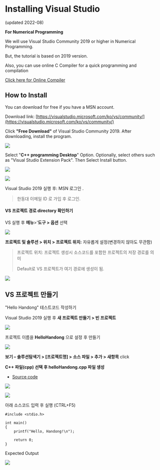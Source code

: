 # Installing Visual Studio

(updated 2022-08)

**For Numerical Programming**

We will use Visual Studio Community 2019 or higher in Numerical Programming.

But, the tutorial is based on 2019 version.



Also, you can use online C Compiler for a quick programming and compilation

[Click here for Online Compiler ](https://www.onlinegdb.com/online\_c\_compiler)



## How to Install

You can download for free if you have a MSN account.

Download link: [https://visualstudio.microsoft.com/ko/vs/community/](https://visualstudio.microsoft.com/ko/vs/community/)

Click **"Free Download"** of Visual Studio Community 2019. After downloading, install the program.

![](https://github.com/ykkimhgu/DLIP\_doc/raw/master/.gitbook/assets/image%20\(31\).png)

Select "**C++ programming Desktop**" Option. Optionally, select others such as "Visual Studio Extension Pack". Then Select Install button.

![](https://github.com/ykkimhgu/DLIP\_doc/raw/master/.gitbook/assets/image%20\(27\).png)

![](https://github.com/ykkimhgu/DLIP\_doc/raw/master/.gitbook/assets/image%20\(40\).png)

Visual Studio 2019 실행 후: MSN 로그인 .

> 한동대 이메일 ID 로 가입 후 로그인.

#### VS 프로젝트 경로 directory 확인하기

VS 실행 후 **메뉴**>'**도구 > 옵션** 선택

![](https://github.com/ykkimhgu/DLIP\_doc/raw/master/.gitbook/assets/image%20\(38\).png)

**프로젝트 및 솔루션 > 위치 > 프로젝트 위치:** 자유롭게 설정(변경하지 않아도 무관함)

> 프로젝트 위치: 프로젝트 생성시 소스코드를 포함한 프로젝트의 저장 경로를 의미
>
> Default로 VS 프로젝트가 여기 경로에 생성이 됨.

![](https://github.com/ykkimhgu/DLIP\_doc/raw/master/.gitbook/assets/image%20\(16\)%20\(1\).png)

## VS 프로젝트 만들기

"Hello Handong" 테스트코드 작성하기

Visual Studio 2019 실행 후 **새 프로젝트 만들기 > 빈 프로젝트**

![](https://github.com/ykkimhgu/DLIP\_doc/raw/master/.gitbook/assets/image%20\(64\).png)

프로젝트 이름을 **HelloHandong** 으로 설정 후 만들기

![](https://github.com/ykkimhgu/DLIP\_doc/raw/master/.gitbook/assets/image%20\(63\).png)

**보기 – 솔루션탐색기 > \[프로젝트명] > 소스 파일 > 추가 > 새항목** click

**C++ 파일(cpp) 선택 후 helloHandong.cpp 파일 생성**

* [Source code](https://github.com/ykkimhgu/Tutorial-C-Program/tree/main/installVisualStudio)

![](https://github.com/ykkimhgu/DLIP\_doc/raw/master/.gitbook/assets/image%20\(73\).png)

![](https://github.com/ykkimhgu/DLIP\_doc/raw/master/.gitbook/assets/image%20\(70\).png)

아래 소스코드 입력 후 실행 (CTRL+F5)

```
#include <stdio.h>

int main()
{
    printf("Hello, Handong!\n");

    return 0;
}
```

Expected Output

![](https://github.com/ykkimhgu/DLIP\_doc/raw/master/.gitbook/assets/image%20\(71\).png)
